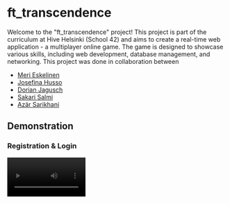 # ft_transcendence

Welcome to the "ft_transcendence" project! This project is part of the curriculum at Hive Helsinki (School 42) and aims to create a real-time web application - a multiplayer online game. The game is designed to showcase various skills, including web development, database management, and networking. This project was done in collaboration between
- [Meri Eskelinen](https://github.com/merituulie)
- [Josefina Husso](https://github.com/hussojo)
- [Dorian Jagusch](https://github.com/dorianjagusch)
- [Sakari Salmi](https://github.com/sakarisalmi)
- [Azär Sarikhani](https://github.com/azarSarikhani/)

## Demonstration

### Registration & Login

<video src='./demo/login.mov' width=180>

### Editing Profile

<video src='./demo/user-profile.mov' width=180>

### Friends

<video src='./demo/friends.mov.mov' width=180>

### Pong

<video src='./demo/pong.mov' width=180>

### Tournament

<video src='./demo/setup-tournament.mov' width=180>

### Stats

<video src='./demo/stats.mov' width=180>


## Table of Contents
- [Overview](#overview)
- [Features](#features)
- [Getting Started](#getting-started)
- [Usage](#usage)

## Getting Started

To get started with the "ft_transcendence" project, follow these steps:

1. Clone the repository:
    ```sh
    git clone https://github.com/dorianjagusch/ft_transcendence.git
    ```
2. Navigate to the project directory:
    ```sh
    cd ft_transcendence
    ```
3. Run the application using the Makefile:
    ```sh
    make
    ```

Ensure Docker is installed on your machine.
The site can be reached on `https://localhost:8443`

## Usage

Once the project is set up, you can:

- Start the application locally:
    ```sh
    make run
    ```
- Access the application in your web browser:
    ```sh
    http://localhost:3000
    ```
- Explore the game features, play matches, and interact with other players.

## Structure
The "ft_transcendence" project is structured into two main components: the server-side application written in Django and the client-side Single Page Application (SPA) written in vanilla JavaScript. Both components are containerized using Docker for easy deployment and management. The frontend is composed of a single container, while the backend, uses gunicorn, daphne, django and Postgres. Nginx is used for securing the connection with a reverse proxy and keep the backend separated from the outside world.

## Features
- User Management and Friends: Implemented using Django's built-in authentication system. Users can register, log in, and manage their profiles, by uploading avatars and editing their usernames. Friend relationships are managed through database relationships.
- Real-time Gameplay: Utilizes WebSockets for real-time communication between the server and clients. Django Channels is used to handle WebSocket connections.
- Optional 3D Graphics: Implemented using WebGL for rendering 3D graphics in the browser.
- Server-side Pong: The game logic is handled on the server-side to ensure fair play and synchronization between players.
- User Dashboards: Each user has a personalized dashboard that displays their stats, game history, and friends list. Implemented using Django views and templates.
- PostgreSQL Database: All user data, game data, and other persistent information are stored in a PostgreSQL database.
- Secure Connections: All communications between the client and server are secured using HTTPS. Django's security features are utilized to protect against common vulnerabilities.
- GDPR Compliance: User data is handled in accordance with GDPR guidelines. Users can request data deletion and access their data.

## Project Learnings
- Containerization: Docker was used to containerize both the backend and frontend, making the application easy to deploy and manage. This approach also ensures consistency across different environments.
- Real-time Communication: Implementing real-time features using WebSockets and Django Channels was a valuable learning experience. It highlighted the importance of efficient data handling and synchronization.
- 3D Graphics: Integrating WebGL for optional 3D graphics provided insights into advanced browser rendering techniques and performance optimization.
- Security: Ensuring secure connections and following best practices for data protection was crucial. This included using HTTPS, securing WebSocket connections, and adhering to GDPR guidelines.
- AI Development: Creating an AI opponent for single-player mode involved understanding game theory and implementing algorithms that provide a challenging yet fair experience.
- User Experience: Designing user-friendly interfaces and ensuring smooth navigation within the SPA was essential for user engagement. This included implementing client-side routing and dynamic content updates.

## Contributing

We welcome contributions to the "ft_transcendence" project. Please refer to the [Contributing Guide](docs/contributing.md) for guidelines on how to contribute.

## License

This project is licensed under the MIT License. See the [LICENSE](LICENSE) file for details.